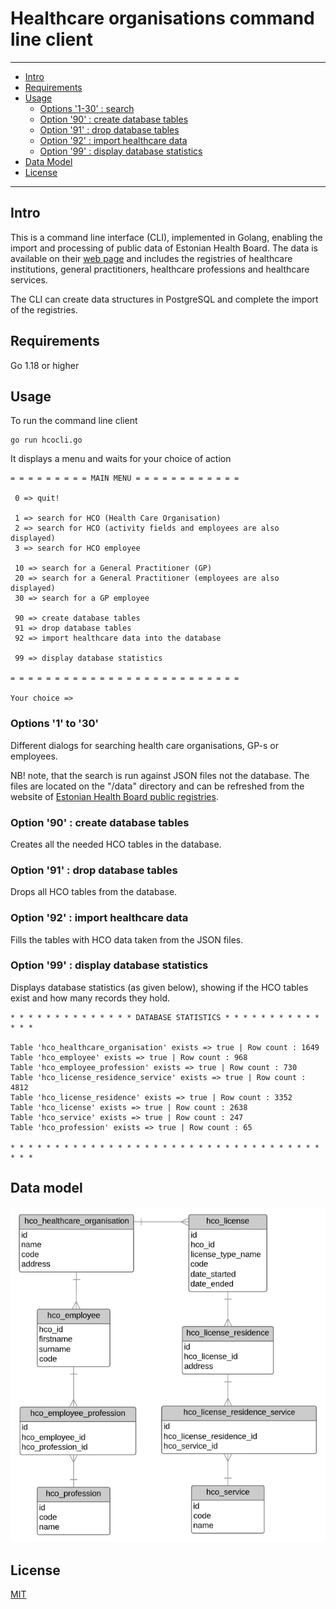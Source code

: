 # Healthcare organisations command line client
---------------------------------------

  * [Intro](#intro)
  * [Requirements](#requirements)
  * [Usage](#usage)
    * [Options '1-30' : search](#options-1-to-30) 
    * [Option '90' : create database tables](#option-90--create-database-tables) 
    * [Option '91' : drop database tables](#option-91--drop-database-tables) 
    * [Option '92' : import healthcare data](#option-92--import-healthcare-data) 
    * [Option '99' : display database statistics](#option-99--display-database-statistics) 
  * [Data Model](#data-model)
  * [License](#license)

---------------------------------------

## Intro

This is a command line interface (CLI), implemented in Golang, enabling the import and processing of public data of Estonian Health Board. The data is available on their [web page](https://medre.tehik.ee/open-data) and includes the registries of healthcare institutions, general practitioners, healthcare professions and healthcare services.

The CLI can create data structures in PostgreSQL and complete the import of the registries. 

## Requirements

Go 1.18 or higher

## Usage

To run the command line client

```
go run hcocli.go  
```

It displays a menu and waits for your choice of action 

```
= = = = = = = = = MAIN MENU = = = = = = = = = = = =

 0 => quit!

 1 => search for HCO (Health Care Organisation)
 2 => search for HCO (activity fields and employees are also displayed)
 3 => search for HCO employee

 10 => search for a General Practitioner (GP)
 20 => search for a General Practitioner (employees are also displayed)
 30 => search for a GP employee

 90 => create database tables
 91 => drop database tables
 92 => import healthcare data into the database

 99 => display database statistics

= = = = = = = = = = = = = = = = = = = = = = = = = =

Your choice => 

```
### Options '1' to '30'

Different dialogs for searching health care organisations, GP-s or employees.

NB! note, that the search is run against JSON files not the database. The files are located on the "/data" directory and can be refreshed from the website of [Estonian Health Board public registries](https://medre.tehik.ee/open-data).

### Option '90' : create database tables

Creates all the needed HCO tables in the database.

### Option '91' : drop database tables

Drops all HCO tables from the database.

### Option '92' : import healthcare data

Fills the tables with HCO data taken from the JSON files.

### Option '99' : display database statistics

Displays database statistics (as given below), showing if the HCO tables exist and how many records they hold.

```
* * * * * * * * * * * * * * DATABASE STATISTICS * * * * * * * * * * * * * * 

Table 'hco_healthcare_organisation' exists => true | Row count : 1649
Table 'hco_employee' exists => true | Row count : 968
Table 'hco_employee_profession' exists => true | Row count : 730
Table 'hco_license_residence_service' exists => true | Row count : 4812
Table 'hco_license_residence' exists => true | Row count : 3352
Table 'hco_license' exists => true | Row count : 2638
Table 'hco_service' exists => true | Row count : 247
Table 'hco_profession' exists => true | Row count : 65

* * * * * * * * * * * * * * * * * * * * * * * * * * * * * * * * * * * * * *
```


## Data model

![Data Model](/data/data-model.png "Data model")

## License

[MIT](https://opensource.org/license/mit/)
